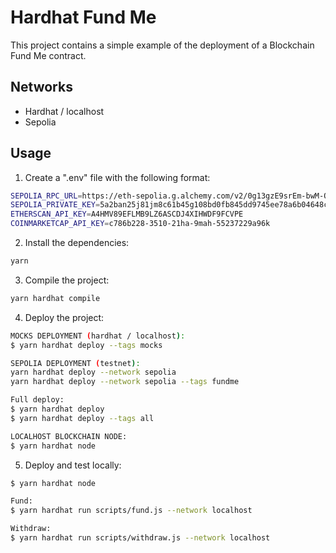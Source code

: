 # Hardhat Fund Me

This project contains a simple example of the deployment of a Blockchain Fund Me contract.

## Networks

- Hardhat / localhost
- Sepolia

## Usage

1. Create a ".env" file with the following format:
```sh
SEPOLIA_RPC_URL=https://eth-sepolia.g.alchemy.com/v2/0g13gzE9srEm-bwM-Og8IQUI8Y_uWo1i
SEPOLIA_PRIVATE_KEY=5a2ban25j81jm8c61b45g108bd0fb845dd9745ee78a6b04648cb4a0930d406fc
ETHERSCAN_API_KEY=A4HMV89EFLMB9LZ6ASCDJ4XIHWDF9FCVPE
COINMARKETCAP_API_KEY=c786b228-3510-21ha-9mah-55237229a96k
```

2. Install the dependencies:
```sh
yarn
```

3. Compile the project:
```sh
yarn hardhat compile
```

4. Deploy the project:
```sh
MOCKS DEPLOYMENT (hardhat / localhost):
$ yarn hardhat deploy --tags mocks

SEPOLIA DEPLOYMENT (testnet):
yarn hardhat deploy --network sepolia
yarn hardhat deploy --network sepolia --tags fundme

Full deploy:
$ yarn hardhat deploy 
$ yarn hardhat deploy --tags all

LOCALHOST BLOCKCHAIN NODE:
$ yarn hardhat node
```

5. Deploy and test locally:
```sh
$ yarn hardhat node

Fund:
$ yarn hardhat run scripts/fund.js --network localhost

Withdraw:
$ yarn hardhat run scripts/withdraw.js --network localhost
```
